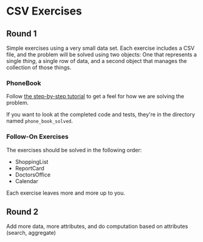 # CSV Exercises

## Round 1

Simple exercises using a very small data set. Each exercise includes a CSV file, and the problem will be solved using two objects: One that represents a single _thing_, a single row of data, and a second object that manages the collection of those things.

### PhoneBook

Follow [the step-by-step tutorial](http://tutorials.jumpstartlab.com/academy/workshops/intro-to-csv.html) to get a feel for how we are solving the problem.

If you want to look at the completed code and tests, they're in the directory named `phone_book_solved`.

### Follow-On Exercises

The exercises should be solved in the following order:

* ShoppingList
* ReportCard
* DoctorsOffice
* Calendar

Each exercise leaves more and more up to you.

## Round 2

Add more data, more attributes, and do computation based on attributes (search, aggregate)

